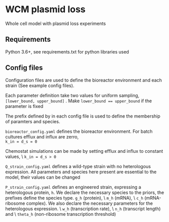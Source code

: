 # WCM plasmid loss
Whole cell model with plasmid loss experiments

## Requirements
Python 3.6+, see requirements.txt for python libraries used

## Config files
Configuration files are used to define the bioreactor environment and each strain (See example config files). 

Each parameter definition take two values for uniform sampling, `[lower_bound, upper_bound]` . Make `lower_bound == upper_bound` 
if the parameter is fixed

The prefix defined by in each config file is used to define the membership of paramters and species.


`bioreactor_config.yaml` defines the bioreactor environment. For batch cultures efflux and influx are zerro,\
`k_in = d_s = 0`

Chemostat simulations can be made by setting efflux and influx to constant values, \ `k_in = d_s > 0`


`Q_strain_config.yaml` defines a wild-type strain with no heterologous expression. 
All parameters and species here present are essential to the model, their values can be changed


`P_strain_config.yaml` defines an engineered strain, expressing a heterologous protein, `h`. We declare the necessary species
to the priors, the prefixes define the species type. `g_h` (protein), \ `m_h` (mRNA), \ `c_h` (mRNA-ribosome complex).
We also declare the necessary parameters for the heterologous expression. \ `w_h` (transcription rate), \ `n_h` (transcript length) and \ `theta_h` (non-ribosome transcription threshold)


